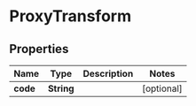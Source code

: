 

# ProxyTransform


## Properties

| Name | Type | Description | Notes |
|------------ | ------------- | ------------- | -------------|
|**code** | **String** |  |  [optional] |



